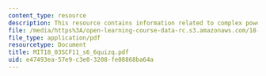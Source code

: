 ```yaml
---
content_type: resource
description: This resource contains information related to complex powers.
file: /media/https%3A/open-learning-course-data-rc.s3.amazonaws.com/18-03sc-differential-equations-fall-2011/e47493ea57e9c3e03208fe08868ba64a_MIT18_03SCF11_s6_6quizq.pdf
file_type: application/pdf
resourcetype: Document
title: MIT18_03SCF11_s6_6quizq.pdf
uid: e47493ea-57e9-c3e0-3208-fe08868ba64a
---
```

